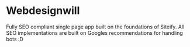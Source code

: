 Webdesignwill
===============
Fully SEO compliant single page app built on the foundations of Siteify. All SEO implementations are built on Googles recommendations for handling bots :D
